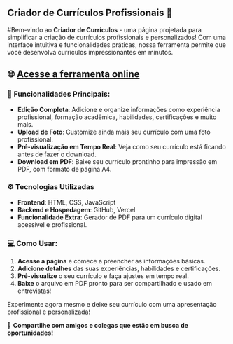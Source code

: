 ## Criador de Currículos Profissionais 🌟

#Bem-vindo ao **Criador de Currículos** - uma página projetada para simplificar a criação de currículos profissionais e personalizados! Com uma interface intuitiva e funcionalidades práticas, nossa ferramenta permite que você desenvolva currículos impressionantes em minutos.

## 🌐 [Acesse a ferramenta online](https://curriculo-facil.vercel.app/)

### 📝 Funcionalidades Principais:
- **Edição Completa**: Adicione e organize informações como experiência profissional, formação acadêmica, habilidades, certificações e muito mais.
- **Upload de Foto**: Customize ainda mais seu currículo com uma foto profissional.
- **Pré-visualização em Tempo Real**: Veja como seu currículo está ficando antes de fazer o download.
- **Download em PDF**: Baixe seu currículo prontinho para impressão em PDF, com formato de página A4.

### ⚙️ Tecnologias Utilizadas
- **Frontend**: HTML, CSS, JavaScript
- **Backend e Hospedagem**: GitHub, Vercel
- **Funcionalidade Extra**: Gerador de PDF para um currículo digital acessível e profissional.

### 💻 Como Usar:
1. **Acesse a página** e comece a preencher as informações básicas.
2. **Adicione detalhes** das suas experiências, habilidades e certificações.
3. **Pré-visualize** o seu currículo e faça ajustes em tempo real.
4. **Baixe** o arquivo em PDF pronto para ser compartilhado e usado em entrevistas!

Experimente agora mesmo e deixe seu currículo com uma apresentação profissional e personalizada!

🔗 **Compartilhe com amigos e colegas que estão em busca de oportunidades!**
